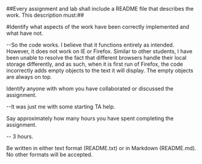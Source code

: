 ##Every assignment and lab shall include a README file that describes the work. This description must:##

#Identify what aspects of the work have been correctly implemented and what have not.

--So the code works. I believe that it functions entirely as intended. However, it does not work on IE or Firefox. Similar to other students, I have been unable to resolve the fact that different browsers handle their local storage differently, and as such, when it is first run of Firefox, the code incorrectly adds empty objects to the text it will display. The empty objects are always on top.

Identify anyone with whom you have collaborated or discussed the assignment.

--It was just me with some starting TA help.

Say approximately how many hours you have spent completing the assignment.

-- 3 hours.

Be written in either text format (README.txt) or in Markdown (README.md). No other formats will be accepted.
